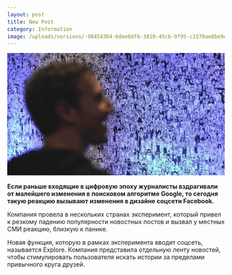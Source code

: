 ```yaml
---
layout: post
title: New Post
category: Information
image: /uploads/versions/-98454364-6dee6df6-3810-45cb-9f95-c1570ae8be9e---x----660-371x---.jpg
---
```



![](/uploads/versions/-98454364-6dee6df6-3810-45cb-9f95-c1570ae8be9e---x----660-371x---.jpg)

**Если раньше входящие в цифровую эпоху журналисты вздрагивали от малейшего изменения в поисковом алгоритме Google, то сегодня такую реакцию вызывают изменения в дизайне соцсети Facebook.**

Компания провела в нескольких странах эксперимент, который привел к резкому падению популярности новостных постов и вызвал у местных СМИ реакцию, близкую к панике.

Новая функция, которую в рамках эксперимента вводит соцсеть, называется Explore. Компания представила отдельную ленту новостей, чтобы стимулировать пользователя искать истории за пределами привычного круга друзей.